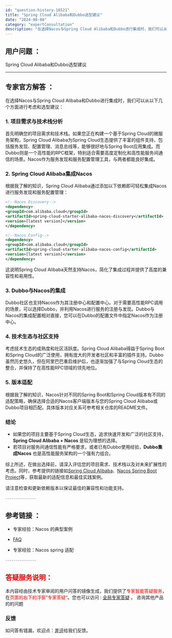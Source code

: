 ```yaml
---
id: "question-history-16521"
title: "Spring Cloud Alibaba和Dubbo选型建议"
date: "2024-08-08"
category: "expertConsultation"
description: "在选择Nacos与Spring Cloud Alibaba和Dubbo进行集成时，我们可以从以下几个方面进行考虑和选型建议：### 1. 项目需求与技术栈分析首先明确您的项目需求和技术栈。如果您正在构建一个基于Spring Cloud的微服务架构，Spring Cloud Alibaba为Sprin"
---
```


## 用户问题 ： 
 Spring Cloud Alibaba和Dubbo选型建议  

---------------
## 专家官方解答 ：

在选择Nacos与Spring Cloud Alibaba和Dubbo进行集成时，我们可以从以下几个方面进行考虑和选型建议：

### 1. 项目需求与技术栈分析
首先明确您的项目需求和技术栈。如果您正在构建一个基于Spring Cloud的微服务架构，Spring Cloud Alibaba为Spring Cloud生态提供了丰富的组件支持，包括服务发现、配置管理、消息总线等，能够很好地与Spring Boot应用集成。而Dubbo则是一个高性能的RPC框架，特别适合需要高度定制化和高性能服务间通信的场景。Nacos作为服务发现和服务配置管理工具，与两者都能良好集成。

### 2. Spring Cloud Alibaba集成Nacos
根据我了解的知识，Spring Cloud Alibaba通过添加以下依赖即可轻松集成Nacos进行服务发现和服务配置管理：
```xml
<!--Nacos Discovery-->
<dependency>
<groupId>com.alibaba.cloud</groupId>
<artifactId>spring-cloud-starter-alibaba-nacos-discovery</artifactId>
<version>[latest version]</version>
</dependency>

<!--Nacos Config-->
<dependency>
<groupId>com.alibaba.cloud</groupId>
<artifactId>spring-cloud-starter-alibaba-nacos-config</artifactId>
<version>[latest version]</version>
</dependency>
```
这说明Spring Cloud Alibaba天然支持Nacos，简化了集成过程并提供了高度的兼容性和易用性。

### 3. Dubbo与Nacos的集成
Dubbo社区也支持Nacos作为其注册中心和配置中心。对于需要高性能RPC调用的场景，可以选择Dubbo，并利用Nacos进行服务的注册与发现。Dubbo与Nacos的集成配置相对直接，您可以在Dubbo的配置文件中指定Nacos作为注册中心。

### 4. 技术生态与社区支持
考虑技术生态的成熟度和社区活跃度。Spring Cloud Alibaba得益于Spring Boot和Spring Cloud的广泛使用，拥有庞大的开发者社区和丰富的插件支持。Dubbo虽然历史悠久，但在阿里巴巴重启维护后，也逐渐加强了与Spring Cloud生态的整合，并保持了在高性能RPC领域的领先地位。

### 5. 版本适配
根据我了解的知识，Nacos针对不同的Spring Boot和Spring Cloud版本有不同的适配策略，确保选择合适的Nacos客户端版本与您的Spring Cloud Alibaba或Dubbo项目相匹配。具体版本对应关系可参考相关仓库的README文件。

### 结论
- 如果您的项目主要基于Spring Cloud生态，追求快速开发和广泛的社区支持，**Spring Cloud Alibaba + Nacos** 是较为理想的选择。
- 若项目对服务间通信性能有严格要求，或者已有Dubbo使用经验，**Dubbo集成Nacos** 也是高性能服务架构的一个强有力组合。

综上所述，在做出选择前，请深入评估您的项目需求、技术栈以及对未来扩展性的考虑。同时，参考提供的链接如[Spring Cloud Alibaba](https://github.com/alibaba/spring-cloud-alibaba)、[Nacos Spring Boot Project](https://github.com/nacos-group/nacos-spring-boot-project)等，获取最新的适配信息和最佳实践案例。

请注意检查和更新依赖版本以保证最佳的兼容性和功能支持。


<font color="#949494">---------------</font> 


## 参考链接 ：

* 专家经验：Nacos 的典型案例 
 
 * [FAQ](https://nacos.io/docs/latest/guide/user/faq)
 
 * 专家经验：Nacos spring 适配 


 <font color="#949494">---------------</font> 
 


## <font color="#FF0000">答疑服务说明：</font> 

本内容经由技术专家审阅的用户问答的镜像生成，我们提供了<font color="#FF0000">专家智能答疑服务</font>，在<font color="#FF0000">页面的右下的浮窗”专家答疑“</font>。您也可以访问 : [全局专家答疑](https://answer.opensource.alibaba.com/docs/intro) 。 咨询其他产品的的问题

### 反馈
如问答有错漏，欢迎点：[差评](https://ai.nacos.io/user/feedbackByEnhancerGradePOJOID?enhancerGradePOJOId=16528)给我们反馈。
